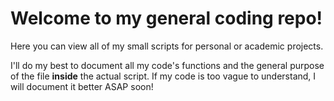 # Welcome to my general coding repo!
Here you can view all of my small scripts for personal or academic projects. 

I'll do my best to document all my code's functions and the general purpose of the file **inside** the actual script.
If my code is too vague to understand, I will document it better ASAP soon!
